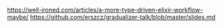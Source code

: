 https://well-ironed.com/articles/a-more-type-driven-elixir-workflow-maybe/
https://github.com/erszcz/gradualizer-talk/blob/master/slides.md
